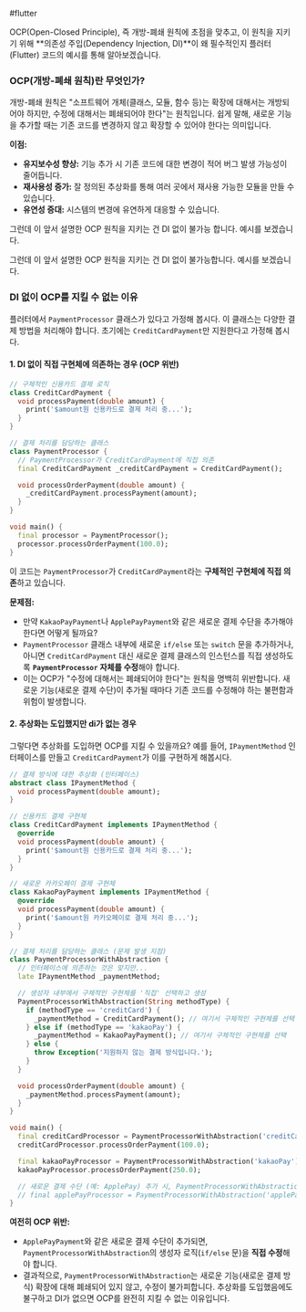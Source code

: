 #flutter

OCP(Open-Closed Principle), 즉 개방-폐쇄 원칙에 초점을 맞추고, 이 원칙을 지키기 위해 **의존성 주입(Dependency Injection, DI)**이 왜 필수적인지 플러터(Flutter) 코드의 예시를 통해 알아보겠습니다.

### OCP(개방-폐쇄 원칙)란 무엇인가?

개방-폐쇄 원칙은 "소프트웨어 개체(클래스, 모듈, 함수 등)는 확장에 대해서는 개방되어야 하지만, 수정에 대해서는 폐쇄되어야 한다"는 원칙입니다. 쉽게 말해, 새로운 기능을 추가할 때는 기존 코드를 변경하지 않고 확장할 수 있어야 한다는 의미입니다.

**이점:**
- **유지보수성 향상:** 기능 추가 시 기존 코드에 대한 변경이 적어 버그 발생 가능성이 줄어듭니다.
- **재사용성 증가:** 잘 정의된 추상화를 통해 여러 곳에서 재사용 가능한 모듈을 만들 수 있습니다.
- **유연성 증대:** 시스템의 변경에 유연하게 대응할 수 있습니다.


그런데 이 앞서 설명한 OCP 원칙을 지키는 건 DI 없이 불가능 합니다. 예시를 보겠습니다.

그런데 이 앞서 설명한 OCP 원칙을 지키는 건 DI 없이 불가능합니다. 예시를 보겠습니다.

### DI 없이 OCP를 지킬 수 없는 이유
플러터에서 `PaymentProcessor` 클래스가 있다고 가정해 봅시다. 이 클래스는 다양한 결제 방법을 처리해야 합니다. 초기에는 `CreditCardPayment`만 지원한다고 가정해 봅시다.

#### 1. DI 없이 직접 구현체에 의존하는 경우 (OCP 위반)
```dart
// 구체적인 신용카드 결제 로직
class CreditCardPayment {
  void processPayment(double amount) {
    print('$amount원 신용카드로 결제 처리 중...');
  }
}

// 결제 처리를 담당하는 클래스
class PaymentProcessor {
  // PaymentProcessor가 CreditCardPayment에 직접 의존
  final CreditCardPayment _creditCardPayment = CreditCardPayment();

  void processOrderPayment(double amount) {
    _creditCardPayment.processPayment(amount);
  }
}

void main() {
  final processor = PaymentProcessor();
  processor.processOrderPayment(100.0);
}

```

이 코드는 `PaymentProcessor`가 `CreditCardPayment`라는 **구체적인 구현체에 직접 의존**하고 있습니다.

**문제점:**

- 만약 `KakaoPayPayment`나 `ApplePayPayment`와 같은 새로운 결제 수단을 추가해야 한다면 어떻게 될까요?
- `PaymentProcessor` 클래스 내부에 새로운 `if/else` 또는 `switch` 문을 추가하거나, 아니면 `CreditCardPayment` 대신 새로운 결제 클래스의 인스턴스를 직접 생성하도록 **`PaymentProcessor` 자체를 수정**해야 합니다.
- 이는 OCP가 "수정에 대해서는 폐쇄되어야 한다"는 원칙을 명백히 위반합니다. 새로운 기능(새로운 결제 수단)이 추가될 때마다 기존 코드를 수정해야 하는 불편함과 위험이 발생합니다.


#### 2. 추상화는 도입했지만 di가 없는 경우
그렇다면 추상화를 도입하면 OCP를 지킬 수 있을까요? 예를 들어, `IPaymentMethod` 인터페이스를 만들고 `CreditCardPayment`가 이를 구현하게 해봅시다.

```dart
// 결제 방식에 대한 추상화 (인터페이스)
abstract class IPaymentMethod {
  void processPayment(double amount);
}

// 신용카드 결제 구현체
class CreditCardPayment implements IPaymentMethod {
  @override
  void processPayment(double amount) {
    print('$amount원 신용카드로 결제 처리 중...');
  }
}

// 새로운 카카오페이 결제 구현체
class KakaoPayPayment implements IPaymentMethod {
  @override
  void processPayment(double amount) {
    print('$amount원 카카오페이로 결제 처리 중...');
  }
}

// 결제 처리를 담당하는 클래스 (문제 발생 지점)
class PaymentProcessorWithAbstraction {
  // 인터페이스에 의존하는 것은 맞지만...
  late IPaymentMethod _paymentMethod;

  // 생성자 내부에서 구체적인 구현체를 '직접' 선택하고 생성
  PaymentProcessorWithAbstraction(String methodType) {
    if (methodType == 'creditCard') {
      _paymentMethod = CreditCardPayment(); // 여기서 구체적인 구현체를 선택
    } else if (methodType == 'kakaoPay') {
      _paymentMethod = KakaoPayPayment(); // 여기서 구체적인 구현체를 선택
    } else {
      throw Exception('지원하지 않는 결제 방식입니다.');
    }
  }

  void processOrderPayment(double amount) {
    _paymentMethod.processPayment(amount);
  }
}

void main() {
  final creditCardProcessor = PaymentProcessorWithAbstraction('creditCard');
  creditCardProcessor.processOrderPayment(100.0);

  final kakaoPayProcessor = PaymentProcessorWithAbstraction('kakaoPay');
  kakaoPayProcessor.processOrderPayment(250.0);

  // 새로운 결제 수단 (예: ApplePay) 추가 시, PaymentProcessorWithAbstraction 클래스 '수정' 필요
  // final applePayProcessor = PaymentProcessorWithAbstraction('applePay'); // 이 시점에 PaymentProcessorWithAbstraction를 수정해야 함
}

```

**여전히 OCP 위반:**

- `ApplePayPayment`와 같은 새로운 결제 수단이 추가되면, `PaymentProcessorWithAbstraction`의 생성자 로직(`if/else` 문)을 **직접 수정**해야 합니다.
- 결과적으로, `PaymentProcessorWithAbstraction`는 새로운 기능(새로운 결제 방식) 확장에 대해 폐쇄되어 있지 않고, 수정이 불가피합니다. 추상화를 도입했음에도 불구하고 DI가 없으면 OCP를 완전히 지킬 수 없는 이유입니다.